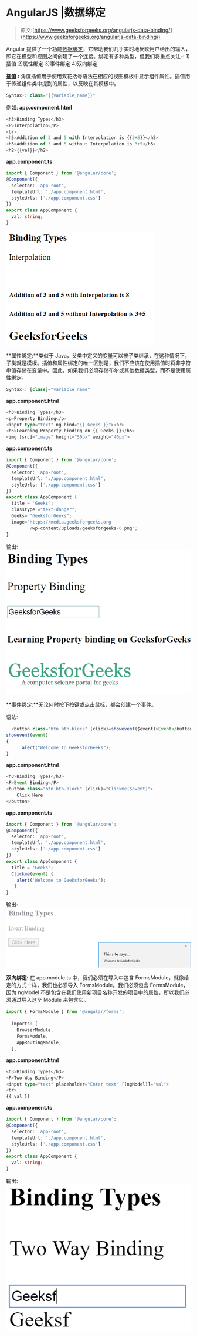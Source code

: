 # AngularJS |数据绑定

> 原文:[https://www.geeksforgeeks.org/angularjs-data-binding/](https://www.geeksforgeeks.org/angularjs-data-binding/)

Angular 提供了一个功能[数据绑定](https://docs.angularjs.org/guide/databinding)，它帮助我们几乎实时地反映用户给出的输入，即它在模型和视图之间创建了一个连接。绑定有多种类型，但我们将重点关注-:
1)插值
2)属性绑定
3)事件绑定
4)双向绑定

**[插值](https://docs.angularjs.org/guide/interpolation) :**
角度插值用于使用双花括号语法在相应的视图模板中显示组件属性。插值用于传递组件类中提到的属性，以反映在其模板中。

```ts
Syntax-: class="{{variable_name}}"

```

例如:
**app.component.html**

```ts
<h3>Binding Types</h3>
<P>Interpolation</P>
<br>
<h5>Addition of 3 and 5 with Interpolation is {{3+5}}</h5>
<h5>Addition of 3 and 5 without Interpolation is 3+5</h5>
<h2>{{val}}</h2>
```

**app.component.ts**

```ts
import { Component } from '@angular/core';
@Component({
  selector: 'app-root',
  templateUrl: './app.component.html',
  styleUrls: ['./app.component.css']
})
export class AppComponent {
  val: string;
}
```

![Interpolation](img/27218a4871cca1a617dbd0b5599821df.png)

 **属性绑定:**类似于 Java，父类中定义的变量可以被子类继承，在这种情况下，子类就是模板。插值和属性绑定的唯一区别是，我们不应该在使用插值时将非字符串值存储在变量中。因此，如果我们必须存储布尔或其他数据类型，而不是使用属性绑定。

```ts
Syntax-: [class]="variable_name"

```

**app.component.html**

```ts
<h3>Binding Types</h3>
<p>Property Binding</p>
<input type="text" ng-bind="{{ Geeks }}"><br>
<h5>Learning Property binding on {{ Geeks }}</h5>
<img [src]="image" height="50px" weight="40px">
```

**app.component.ts**

```ts
import { Component } from '@angular/core';
@Component({
  selector: 'app-root',
  templateUrl: './app.component.html',
  styleUrls: ['./app.component.css']
})
export class AppComponent {
  title = 'Geeks';
  classtype ="text-danger";
  Geeks= "GeeksforGeeks";
  image="https://media.geeksforgeeks.org
         /wp-content/uploads/geeksforgeeks-6.png";
}
```

输出:
![propertybinding](img/28ea7add9b993f42144226ba8666bff4.png)

 **事件绑定:**无论何时按下按键或点击鼠标，都会创建一个事件。

语法:

```ts
  <button class="btn btn-block" (click)=showevent($event)>Event</button> 
showevent(event)
{ 
      alert("Welcome to GeeksforGeeks");   
}  
```

**app.component.html**

```ts
<h3>Binding Types</h3>
<P>Event Binding</P>
<button class="btn btn-block" (click)="Clickme($event)">
    Click Here
</button>
```

**app.component.ts**

```ts
import { Component } from '@angular/core';
@Component({
  selector: 'app-root',
  templateUrl: './app.component.html',
  styleUrls: ['./app.component.css']
})
export class AppComponent {
  title = 'Geeks';
  Clickme(event) {
    alert('Welcome to GeeksforGeeks');
   }
}
```

输出:
![EventBinding](img/2a6b8a1c5d242a6a7a0496c95269c8bc.png)

**双向绑定:**
在 app.module.ts 中，我们必须在导入中包含 FormsModule，就像给定的方式一样，我们也必须导入 FormsModule。我们必须包含 FormsModule，因为 ngModel 不是包含在我们使用新项目名称开发的项目中的属性，所以我们必须通过导入这个 Module 来包含它。

```ts
import { FormsModule } from '@angular/forms';

  imports: [
    BrowserModule,
    FormsModule,
    AppRoutingModule,
  ],

```

**app.component.html**

```ts
<h3>Binding Types</h3>
<P>Two Way Binding</P>
<input type="text" placeholder="Enter text" [(ngModel)]="val">
<br>
{{ val }}
```

**app.component.ts**

```ts
import { Component } from '@angular/core';
@Component({
  selector: 'app-root',
  templateUrl: './app.component.html',
  styleUrls: ['./app.component.css']
})
export class AppComponent {
  val: string;
}
```

输出:
![Twoway](img/1a1fc403215bf34b194c160a1bb2d108.png)
